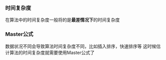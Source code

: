 ### 时间复杂度
在算法中的时间复杂度一般将的是**最差情况下**的时间复杂度
### Master公式
数据状况不同会导致算法时间复杂度不同，比如插入排序，快速排序等
这时候估计算法的时间复杂度就需要使用Master公式了
